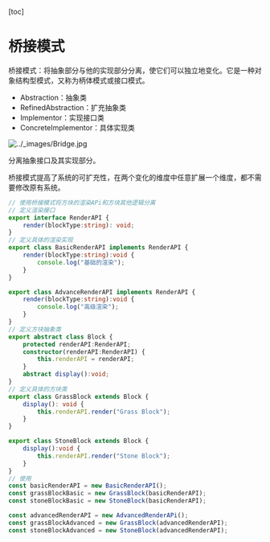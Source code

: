 [toc]

# 桥接模式

桥接模式：将抽象部分与他的实现部分分离，使它们可以独立地变化。它是一种对象结构型模式，又称为柄体模式或接口模式。

*   Abstraction：抽象类
*   RefinedAbstraction：扩充抽象类
*   Implementor：实现接口类
*   ConcreteImplementor：具体实现类

![../_images/Bridge.jpg](https://design-patterns.readthedocs.io/zh-cn/latest/_images/Bridge.jpg)

分离抽象接口及其实现部分。

桥接模式提高了系统的可扩充性，在两个变化的维度中任意扩展一个维度，都不需要修改原有系统。

~~~ ts
// 使用桥接模式将方块的渲染APi和方块其他逻辑分离
// 定义渲染接口
export interface RenderAPI {
    render(blockType:string): void;
}
// 定义具体的渲染实现
export class BasicRenderAPI implements RenderAPI {
    render(blockType:string):void {
        console.log("基础的渲染");
    }
}

export class AdvanceRenderAPI implements RenderAPI {
    render(blockType:string):void {
        console.log("高级渲染");
    }
}
// 定义方块抽象类
export abstract class Block {
    protected renderAPI:RenderAPI;
    constructor(renderAPI:RenderAPI) {
        this.renderAPI = renderAPI;
    }
    abstract display():void;
}
// 定义具体的方块类
export class GrassBlock extends Block {
    display(): void {
        this.renderAPI.render("Grass Block");
    }
}

export class StoneBlock extends Block {
    display():void {
        this.renderAPI.render("Stone Block");
    }
}
// 使用
const basicRenderAPI = new BasicRenderAPI();
const grassBlockBasic = new GrassBlock(basicRenderAPI);
const stoneBlockBasic = new StoneBlock(basicRenderAPI);

const advancedRenderAPI = new AdvancedRenderAPi();
const grassBlockAdvanced = new GrassBlock(advancedRenderAPI);
const stoneBlockAdvanced = new StoneBlock(advancedRenderAPI);
~~~

